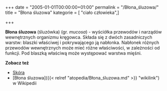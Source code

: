 +++
date = "2005-01-01T00:00:00+01:00"
permalink = "/Błona_śluzowa/"
title = "Błona śluzowa"
kategorie = [ "ciało człowieka",]

+++

**Błona śluzowa** (śluzówka) (gr. *mucosa*) - wyściółka przewodów i narządów wewnętrznych organizmu kręgowca. Składa się z dwóch zasadniczych warstw: blaszki właściwej i pokrywającego ją nabłonka. Nabłonek różnych przewodów wewnętrznych może mieć różne właściwości, w zależności od funkcji. Pod blaszką właściwą może występować warstwa mięśni.

**Zobacz też**

-   [Skóra](/atopedia/Skóra "wikilink")
-   [Błona śluzowa]({{< relref "atopedia/Błona_śluzowa.md" >}} "wikilink") w Wikipedii
